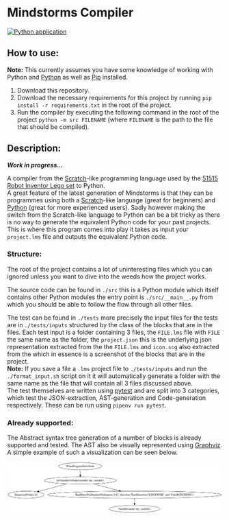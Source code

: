 # Mindstorms Compiler

[![Python application](https://github.com/tobias-wilfert/mindstorms-compiler/actions/workflows/python-app.yml/badge.svg)](https://github.com/tobias-wilfert/mindstorms-compiler/actions/workflows/python-app.yml)

 ## How to use:

**Note:** This currently assumes you have some knowledge of working with Python and [Python](https://www.python.org) as well as [Pip](https://pypi.org) installed.

1. Download this repository.  
2. Download the necessary requirements for this project by running `pip install -r requirements.txt` in the root of the project.
3. Run the compiler by executing the following command in the root of the project `python -m src FILENAME` (where `FILENAME` is the path to the file that should be compiled).

## Description:

***Work in progress...***  

 A compiler from the [Scratch](https://scratch.mit.edu)-like programming language used by the [51515 Robot Inventor Lego set](https://www.lego.com/en-be/product/robot-inventor-51515) to Python.  
A great feature of the latest generation of Mindstorms is that they can be programmes using both a [Scratch](https://scratch.mit.edu)-like language (great for beginners) and [Python](https://www.python.org) (great for more experienced users). Sadly however making the switch from the Scratch-like language to Python can be a bit tricky as there is no way to generate the equivalent Python code for your past projects. This is where this program comes into play it takes as input your `project.lms` file and outputs the equivalent Python code.

 ### Structure:

 The root of the project contains a lot of uninteresting files which you can ignored unless you want to dive into the weeds how the project works.

 The source code can be found in `./src` this is a Python module which itself contains other Python modules the entry point is `./src/__main__.py` from which you should be able to follow the flow through all other files.

 The test can be found in `./tests` more precisely the input files for the tests are in `./tests/inputs` structured by the class of the blocks that are in the files. Each test input is a folder containing 3 files, the `FILE.lms` file with `FILE` the same name as the folder, the `project.json` this is the underlying json representation extracted from the the `FILE.lms` and `icon.scg` also extracted from the which in essence is a screenshot of the blocks that are in the project.  
 **Note:** If you save a file a `.lms` project file to `./tests/inputs` and run the `./format_input.sh` script on it it will automatically generate a folder with the same name as the file that will contain all 3 files discussed above.  
 The test themselves are written using [pytest](https://docs.pytest.org/en/7.2.x/) and are split into 3 categories, which test the JSON-extraction, AST-generation and Code-generation respectively. These can be run using `pipenv run pytest`.

 ### Already supported:

 The Abstract syntax tree generation of a number of blocks is already supported and tested. The AST also be visually represented using [Graphviz](https://graphviz.org). A simple example of such a visualization can be seen below.

![example.svg](./example.svg)
